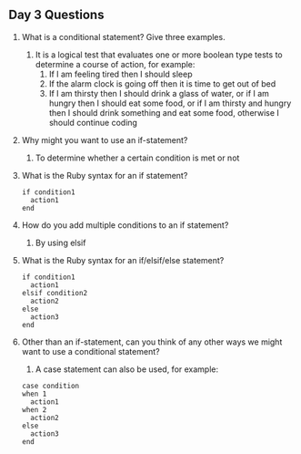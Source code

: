 ## Day 3 Questions

1. What is a conditional statement? Give three examples.
   1. It is a logical test that evaluates one or more boolean type tests to determine a course of action, for example:
      1. If I am feeling tired then I should sleep
      1. If the alarm clock is going off then it is time to get out of bed
      1. If I am thirsty then I should drink a glass of water, or if I am hungry then I should eat some food, or if I am thirsty and hungry then I should drink something and eat some food, otherwise I should continue coding

1. Why might you want to use an if-statement?
   1. To determine whether a certain condition is met or not

1. What is the Ruby syntax for an if statement?
   ```
   if condition1
     action1
   end
   ```

1. How do you add multiple conditions to an if statement?
   1. By using elsif

1. What is the Ruby syntax for an if/elsif/else statement?
   ```
   if condition1
     action1
   elsif condition2
     action2
   else
     action3
   end
   ```

1. Other than an if-statement, can you think of any other ways we might want to use a conditional statement?
   1. A case statement can also be used, for example:
   ```
   case condition
   when 1
     action1
   when 2
     action2
   else
     action3
   end
   ```

